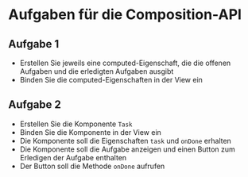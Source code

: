 # Aufgaben für die Composition-API

## Aufgabe 1
- Erstellen Sie jeweils eine computed-Eigenschaft, die die offenen Aufgaben und die erledigten Aufgaben ausgibt
- Binden Sie die computed-Eigenschaften in der View ein

## Aufgabe 2
- Erstellen Sie die Komponente `Task`
- Binden Sie die Komponente in der View ein
- Die Komponente soll die Eigenschaften `task` und `onDone` erhalten
- Die Komponente soll die Aufgabe anzeigen und einen Button zum Erledigen der Aufgabe enthalten
- Der Button soll die Methode `onDone` aufrufen